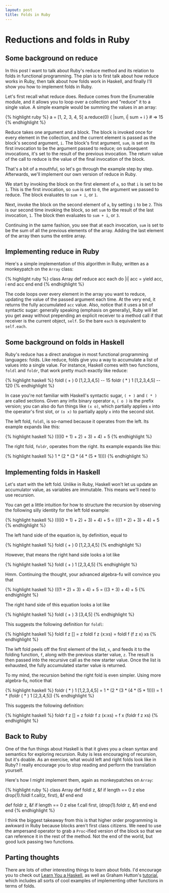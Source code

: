 ```yaml
--- 
layout: post 
title: Folds in Ruby 
---
```


# Reductions and folds in Ruby

## Some background on reduce

In this post I want to talk about Ruby's reduce method and its relation to
folds in functional programming. The plan is to first talk about how reduce
works in Ruby, then talk about how folds work in Haskell, and finally I'll show
you how to implement folds in Ruby.

Let's first recall what reduce does. Reduce comes from the Enumerable module,
and it allows you to loop over a collection and "reduce" it to a single value.
A simple example would be summing the values in an array:

{% highlight ruby %}
a = [1, 2, 3, 4, 5] 
a.reduce(0) { |sum, i| sum + i } # => 15 
{% endhighlight %}

Reduce takes one argument and a block. The block is invoked once for every
element in the collection, and the current element is passed as the block's
second argument, `i`. The block's first argument, `sum`, is set on its first
invocation to be the argument passed to reduce; on subsequent invocations, it's
set to the result of the previous invocation. The return value of the call to
reduce is the value of the final invocation of the block.

That's a bit of a mouthful, so let's go through the example step by step.
Afterwards, we'll implement our own version of reduce in Ruby.

We start by invoking the block on the first element of `a`, so that `i` is set
to be `1`. This is the first invocation, so `sum` is set to `0`, the argument
we passed to reduce. The block evaluates to `sum + i`, or `1`.

Next, invoke the block on the second element of `a`, by setting `i` to be `2`.
This is our second time invoking the block, so set `sum` to tbe result of the
last invocation, `1`. The block then evaluates to `sum + i`, or `3`.

Continuing in the same fashion, you see that at each invocation, `sum` is set
to be the sum of all the previous elements of the array. Adding the last
element of the array then sums the entire array.

## Implementing reduce in Ruby

Here's a simple implementation of this algorithm in Ruby, written as a
monkeypatch on the `Array` class:

{% highlight ruby %}
class Array 
  def reduce acc 
    each do |i| 
      acc = yield acc, i
    end 
    acc 
  end 
end 
{% endhighlight %}

The code loops over every element in the array you want to reduce, updating the
value of the passed argument each time. At the very end, it returns the fully
accumulated `acc` value. Also, notice that it uses a bit of syntactic sugar:
generally speaking (emphasis on generally), Ruby will let you get away without
prepending an explicit receiver to a method call if that receiver is the
current object, `self`. So the bare `each` is equivalent to `self.each`.

## Some background on folds in Haskell

Ruby's reduce has a direct analogue in most functional programming languages:
folds. Like reduce, folds give you a way to accumulate a list of values into a
single value. For instance, Haskell comes with two functions, `foldl` and
`foldr`, that work pretty much exactly like reduce:

{% highlight haskell %}
foldl ( + ) 0 [1,2,3,4,5] -- 15
foldr ( * ) 1 [1,2,3,4,5] -- 120
{% endhighlight %}

In case you're not familiar with Haskell's syntactic sugar, `( + )` and `( * )`
are called sections. Given any infix binary operator `o`, `( o )` is the prefix
version; you can also do fun things like `(x o)`, which partially applies `x`
into the operator's first slot, or `(o x)` to partially apply `x` into the
second slot.

The left fold, `foldl`, is so-named because it operates from the left. Its example
expands like this:

{% highlight haskell %}
((((0 + 1) + 2) + 3) + 4) + 5
{% endhighlight %}

The right fold, `foldr`, operates from the right. Its example expands like this:

{% highlight haskell %}
1 * (2 * (3 * (4 * (5 * 1))))
{% endhighlight %}
<br/>

## Implementing folds in Haskell

Let's start with the left fold. Unlike in Ruby, Haskell won't let us update an
accumulator value, as variables are immutable. This means we'll need
to use recursion.

You can get a little intuition for how to structure the recursion by observing
the following silly identity for the left fold example:

{% highlight haskell %}
((((0 + 1) + 2) + 3) + 4) + 5 = (((1 + 2) + 3) + 4) + 5
{% endhighlight %}

The left hand side of the equation is, by definition, equal to

{% highlight haskell %}
foldl ( + ) 0 [1,2,3,4,5]
{% endhighlight %}

However, that means the right hand side looks a lot like

{% highlight haskell %}
foldl ( + ) 1 [2,3,4,5]
{% endhighlight %}

Hmm. Continuing the thought, your advanced algebra-fu will convince you that

{% highlight haskell %}
(((1 + 2) + 3) + 4) + 5 = ((3 + 3) + 4) + 5
{% endhighlight %}

The right hand side of this equation looks a lot like

{% highlight haskell %}
foldl ( + ) 3 [3,4,5]
{% endhighlight %}

This suggests the following definition for `foldl`:

{% highlight haskell %}
foldl f z [] = z
foldl f z (x:xs) = foldl f (f z x) xs
{% endhighlight %}

The left fold peels off the first element of the list, `x`, and feeds it to the
folding function, `f`, along with the previous starter value, `z`. The result
is then passed into the recursive call as the new starter value. Once the list
is exhausted, the fully accumulated starter value is returned.

To my mind, the recursion behind the right fold is even simpler. Using more
algebra-fu, notice that

{% highlight haskell %}
foldr ( * ) 1 [1,2,3,4,5] = 1 * (2 * (3 * (4 * (5 * 1))))
                          = 1 * (foldr ( * ) 1 [2,3,4,5])
{% endhighlight %}

This suggests the following definition:

{% highlight haskell %}
foldr f z [] = z
foldr f z (x:xs) = f x (foldr f z xs)
{% endhighlight %}

## Back to Ruby

One of the fun things about Haskell is that it gives you a clean
syntax and semantics for exploring recursion. Ruby is less encouraging of
recursion, but it's doable. As an exercise, what would left and right
folds look like in Ruby? I really encourage you to stop reading and perform
the translation yourself.

Here's how I might implement them, again as monkeypatches on `Array`:

{% highlight ruby %}
class Array
  def foldl z, &f
    if length == 0
      z
    else
      drop(1).foldl f.call(z, first), &f
    end
  end

  def foldr z, &f
    if length == 0
      z
    else
      f.call first, (drop(1).foldr z, &f)
    end
  end
end
{% endhighlight %}

I think the biggest takeaway from this is that higher order programming is
awkward in Ruby because blocks aren't first class citizens. We need to use the
ampersand operator to grab a `Proc`-ified version of the block so that we can
reference it in the rest of the method. Not the end of the world, but good luck
passing two functions.

## Parting thoughts

There are lots of other interesting things to learn about folds. I'd encourage
you to check out 
[Learn You a Haskell](http://learnyouahaskell.com/higher-order-functions), as
well as Graham Hutton's [tutorial](http://www.cs.nott.ac.uk/~gmh/fold.pdf),
which includes all sorts of cool examples of implementing other functions in
terms of folds.
